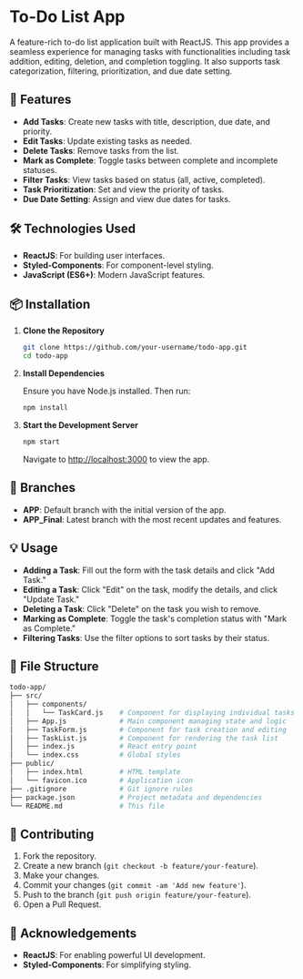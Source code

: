 # To-Do List App

A feature-rich to-do list application built with ReactJS. This app provides a seamless experience for managing tasks with functionalities including task addition, editing, deletion, and completion toggling. It also supports task categorization, filtering, prioritization, and due date setting.

## 🚀 Features

- **Add Tasks**: Create new tasks with title, description, due date, and priority.
- **Edit Tasks**: Update existing tasks as needed.
- **Delete Tasks**: Remove tasks from the list.
- **Mark as Complete**: Toggle tasks between complete and incomplete statuses.
- **Filter Tasks**: View tasks based on status (all, active, completed).
- **Task Prioritization**: Set and view the priority of tasks.
- **Due Date Setting**: Assign and view due dates for tasks.

## 🛠 Technologies Used

- **ReactJS**: For building user interfaces.
- **Styled-Components**: For component-level styling.
- **JavaScript (ES6+)**: Modern JavaScript features.

## 📦 Installation

1. **Clone the Repository**

    ```bash
    git clone https://github.com/your-username/todo-app.git
    cd todo-app
    ```

2. **Install Dependencies**

    Ensure you have Node.js installed. Then run:

    ```bash
    npm install
    ```

3. **Start the Development Server**

    ```bash
    npm start
    ```

    Navigate to [http://localhost:3000](http://localhost:3000) to view the app.

## 🌿 Branches

- **APP**: Default branch with the initial version of the app.
- **APP_Final**: Latest branch with the most recent updates and features.

## 💡 Usage

- **Adding a Task**: Fill out the form with the task details and click "Add Task."
- **Editing a Task**: Click "Edit" on the task, modify the details, and click "Update Task."
- **Deleting a Task**: Click "Delete" on the task you wish to remove.
- **Marking as Complete**: Toggle the task's completion status with "Mark as Complete."
- **Filtering Tasks**: Use the filter options to sort tasks by their status.

## 📂 File Structure

```bash
todo-app/
├── src/
│   ├── components/
│   │   └── TaskCard.js    # Component for displaying individual tasks
│   ├── App.js             # Main component managing state and logic
│   ├── TaskForm.js        # Component for task creation and editing
│   ├── TaskList.js        # Component for rendering the task list
│   ├── index.js           # React entry point
│   └── index.css          # Global styles
├── public/
│   ├── index.html         # HTML template
│   └── favicon.ico        # Application icon
├── .gitignore             # Git ignore rules
├── package.json           # Project metadata and dependencies
└── README.md              # This file
```

## 🤝 Contributing

1. Fork the repository.
2. Create a new branch (`git checkout -b feature/your-feature`).
3. Make your changes.
4. Commit your changes (`git commit -am 'Add new feature'`).
5. Push to the branch (`git push origin feature/your-feature`).
6. Open a Pull Request.

## 🙏 Acknowledgements

- **ReactJS**: For enabling powerful UI development.
- **Styled-Components**: For simplifying styling.
